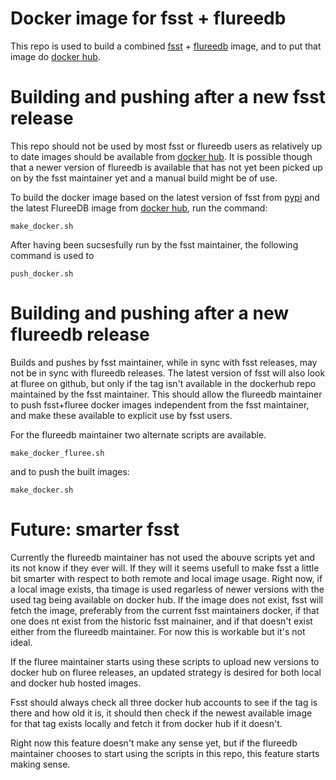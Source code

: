 # Docker image for fsst + flureedb

This repo is used to build a combined [fsst](https://github.com/dlosatoes/fluree-schema-scenario-tool) + [flureedb](https://github.com/fluree/ledger) image, and to put that image do [docker hub](https://hub.docker.com/r/dlosatoes/fsst/tags).

# Building and pushing after a new fsst release

This repo should not be used by most fsst or flureedb users as relatively up to date images should be available from [docker hub](https://hub.docker.com/r/dlosatoes/fsst/tags). It is possible though that a newer version of flureedb is available that has not yet been picked up on by the fsst maintainer yet and a manual build might be of use.

To build the docker image based on the latest version of fsst from [pypi](https://pypi.org/project/fsst/) and the latest FlureeDB image from [docker hub](https://hub.docker.com/r/fluree/ledger/tags), run the command:

```
make_docker.sh
```

After having been sucsesfully run by the fsst maintainer, the following command is used to

```
push_docker.sh
```

# Building and pushing after a new flureedb release

Builds and pushes by fsst maintainer, while in sync with fsst releases, may not be in sync with flureedb releases. The latest version of fsst will also
look at fluree on github, but only if the tag isn't available in the dockerhub repo maintained by the fsst maintainer. This should allow the flureedb
maintainer to push fsst+fluree docker images independent from the fsst maintainer, and make these available to explicit use by fsst users.

For the flureedb maintainer two alternate scripts are available.

```
make_docker_fluree.sh
```

and to push the built images:

```
make_docker.sh
```

# Future: smarter fsst

Currently the flureedb maintainer has not used the abouve scripts yet and its not know if they ever will. If they will it seems usefull to make fsst a little bit smarter with respect to both remote and local image usage. Right now, if a local image exists, tha timage is used regarless of newer versions with the used tag being available on docker hub. If the image does not exist, fsst will fetch the image, preferably from the current fsst maintainers docker, if that one does nt exist from the historic fsst mainainer, and if that doesn't exist either from the flureedb maintainer. For now this is workable but it's not ideal.

If the fluree maintainer starts using these scripts to upload new versions to docker hub on fluree releases, an updated strategy is desired for both local and docker hub hosted images.

Fsst should always check all three docker hub accounts to see if the tag is there and how old it is, it should then check if the newest available image for that tag exists locally and fetch it from docker hub if it doesn't. 

Right now this feature doesn't make any sense yet, but if the flureedb maintainer chooses to start using the scripts in this repo, this feature starts making sense.
